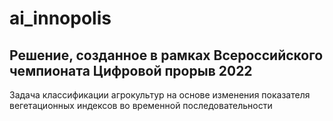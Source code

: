 # ai_innopolis
## Решение, созданное в рамках Всероссийского чемпионата Цифровой прорыв 2022
Задача классификации агрокультур на основе изменения показателя вегетационных индексов во временной последовательности
